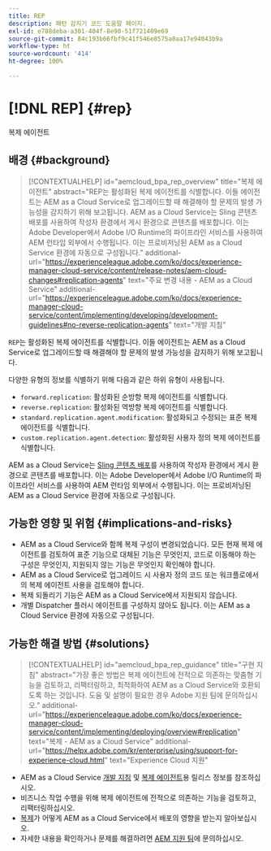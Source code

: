 ```yaml
---
title: REP
description: 패턴 감지기 코드 도움말 페이지.
exl-id: e788deba-a301-404f-8e90-51f721409e69
source-git-commit: 84c193b66fbf9c41f546e8575a0aa17e94043b9a
workflow-type: ht
source-wordcount: '414'
ht-degree: 100%

---
```


# [!DNL REP] {#rep}

복제 에이전트

## 배경 {#background}

>[!CONTEXTUALHELP]
>id="aemcloud_bpa_rep_overview"
>title="복제 에이전트"
>abstract="REP는 활성화된 복제 에이전트를 식별합니다. 이들 에이전트는 AEM as a Cloud Service로 업그레이드할 때 해결해야 할 문제의 발생 가능성을 감지하기 위해 보고됩니다. AEM as a Cloud Service는 Sling 콘텐츠 배포를 사용하여 작성자 환경에서 게시 환경으로 콘텐츠를 배포합니다. 이는 Adobe Developer에서 Adobe I/O Runtime의 파이프라인 서비스를 사용하여 AEM 런타임 외부에서 수행됩니다. 이는 프로비저닝된 AEM as a Cloud Service 환경에 자동으로 구성됩니다."
>additional-url="https://experienceleague.adobe.com/ko/docs/experience-manager-cloud-service/content/release-notes/aem-cloud-changes#replication-agents" text="주요 변경 내용 - AEM as a Cloud Service"
>additional-url="https://experienceleague.adobe.com/ko/docs/experience-manager-cloud-service/content/implementing/developing/development-guidelines#no-reverse-replication-agents" text="개발 지침"

`REP`는 활성화된 복제 에이전트를 식별합니다. 이들 에이전트는 AEM as a Cloud Service로 업그레이드할 때 해결해야 할 문제의 발생 가능성을 감지하기 위해 보고됩니다.

다양한 유형의 정보를 식별하기 위해 다음과 같은 하위 유형이 사용됩니다.

* `forward.replication`: 활성화된 순방향 복제 에이전트를 식별합니다.
* `reverse.replication`: 활성화된 역방향 복제 에이전트를 식별합니다.
* `standard.replication.agent.modification`: 활성화되고 수정되는 표준 복제 에이전트를 식별합니다.
* `custom.replication.agent.detection`: 활성화된 사용자 정의 복제 에이전트를 식별합니다.

AEM as a Cloud Service는 [Sling 콘텐츠 배포](https://sling.apache.org/documentation/bundles/content-distribution.html)를 사용하여 작성자 환경에서 게시 환경으로 콘텐츠를 배포합니다. 이는 Adobe Developer에서 Adobe I/O Runtime의 파이프라인 서비스를 사용하여 AEM 런타임 외부에서 수행됩니다. 이는 프로비저닝된 AEM as a Cloud Service 환경에 자동으로 구성됩니다.

## 가능한 영향 및 위험 {#implications-and-risks}

* AEM as a Cloud Service와 함께 복제 구성이 변경되었습니다. 모든 현재 복제 에이전트를 검토하여 표준 기능으로 대체된 기능은 무엇인지, 코드로 이동해야 하는 구성은 무엇인지, 지원되지 않는 기능은 무엇인지 확인해야 합니다.
* AEM as a Cloud Service로 업그레이드 시 사용자 정의 코드 또는 워크플로에서의 복제 에이전트 사용을 검토해야 합니다.
* 복제 되돌리기 기능은 AEM as a Cloud Service에서 지원되지 않습니다.
* 개별 Dispatcher 플러시 에이전트를 구성하지 않아도 됩니다. 이는 AEM as a Cloud Service 환경에 자동으로 구성됩니다.

## 가능한 해결 방법 {#solutions}

>[!CONTEXTUALHELP]
>id="aemcloud_bpa_rep_guidance"
>title="구현 지침"
>abstract="가장 좋은 방법은 복제 에이전트에 전적으로 의존하는 맞춤형 기능을 검토하고, 리팩터링하고, 최적화하여 AEM as a Cloud Service와 호환되도록 하는 것입니다. 도움 및 설명이 필요한 경우 Adobe 지원 팀에 문의하십시오."
>additional-url="https://experienceleague.adobe.com/ko/docs/experience-manager-cloud-service/content/implementing/deploying/overview#replication" text="복제 - AEM as a Cloud Service"
>additional-url="https://helpx.adobe.com/kr/enterprise/using/support-for-experience-cloud.html" text="Experience Cloud 지원"

* AEM as a Cloud Service [개발 지침](https://experienceleague.adobe.com/ko/docs/experience-manager-cloud-service/content/implementing/developing/development-guidelines#no-reverse-replication-agents) 및 [복제 에이전트](https://experienceleague.adobe.com/ko/docs/experience-manager-cloud-service/content/release-notes/aem-cloud-changes#replication-agents)용 릴리스 정보를 참조하십시오.
* 비즈니스 작업 수행을 위해 복제 에이전트에 전적으로 의존하는 기능을 검토하고, 리팩터링하십시오.
* [복제](https://experienceleague.adobe.com/ko/docs/experience-manager-cloud-service/content/implementing/deploying/overview#replication)가 어떻게 AEM as a Cloud Service에서 배포의 영향을 받는지 알아보십시오.
* 자세한 내용을 확인하거나 문제를 해결하려면 [AEM 지원 팀](https://helpx.adobe.com/kr/enterprise/using/support-for-experience-cloud.html)에 문의하십시오.
